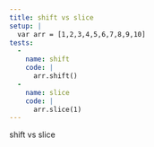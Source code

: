 ```yaml
---
title: shift vs slice
setup: |
  var arr = [1,2,3,4,5,6,7,8,9,10]
tests:
  -
    name: shift
    code: |
      arr.shift()
  -
    name: slice
    code: |
      arr.slice(1)
---
```

shift vs slice
